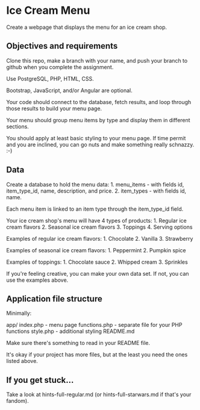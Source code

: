 # Ice Cream Menu

Create a webpage that displays the menu for an ice cream shop.

## Objectives and requirements

Clone this repo, make a branch with your name, and push your branch to github when you complete the assignment.

Use PostgreSQL, PHP, HTML, CSS. 

Bootstrap, JavaScript, and/or Angular are optional.

Your code should connect to the database, fetch results, and loop through those results to build your menu page.

Your menu should group menu items by type and display them in different sections. 

You should apply at least basic styling to your menu page. If time permit and you are inclined, you can go nuts and make something really schnazzy. :-)

## Data

Create a database to hold the menu data:
    1. menu_items - with fields id, item_type_id, name, description, and price.
    2. item_types - with fields id, name.

Each menu item is linked to an item type through the item_type_id field.

Your ice cream shop's menu will have 4 types of products:
    1. Regular ice cream flavors
    2. Seasonal ice cream flavors
    3. Toppings
    4. Serving options

Examples of regular ice cream flavors:
    1. Chocolate
    2. Vanilla
    3. Strawberry

Examples of seasonal ice cream flavors:
    1. Peppermint
    2. Pumpkin spice

Examples of toppings:
    1. Chocolate sauce
    2. Whipped cream
    3. Sprinkles

If you're feeling creative, you can make your own data set. If not, you can use the examples above.
    
## Application file structure

Minimally:

  app/
    index.php - menu page
    functions.php - separate file for your PHP functions
    style.php - additional styling
  README.md

Make sure there's something to read in your README file.

It's okay if your project has more files, but at the least you need the ones listed above.

## If you get stuck...

Take a look at hints-full-regular.md (or hints-full-starwars.md if that's your fandom).

